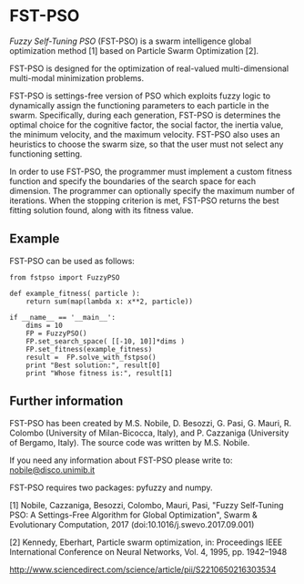 # FST-PSO

*Fuzzy Self-Tuning PSO* (FST-PSO) is a swarm intelligence global optimization method [1]
based on Particle Swarm Optimization [2].

FST-PSO is designed for the optimization of real-valued multi-dimensional multi-modal minimization problems.

FST-PSO is settings-free version of PSO which exploits fuzzy logic to dynamically assign the functioning parameters to each particle in the swarm. Specifically, during each generation, FST-PSO is determines the optimal choice for the cognitive factor, the social factor, the inertia value, the minimum velocity, and the maximum velocity. FST-PSO also uses an heuristics to choose the swarm size, so that the user must not select any functioning setting.

In order to use FST-PSO, the programmer must implement a custom fitness function and specify the boundaries of the search space for each dimension. The programmer can optionally specify the maximum number of iterations. When the stopping criterion is met, FST-PSO returns the best fitting solution found, along with its fitness value.


## Example

FST-PSO can be used as follows:

	from fstpso import FuzzyPSO	
	
	def example_fitness( particle ):
		return sum(map(lambda x: x**2, particle))
		
	if __name__ == '__main__':
		dims = 10
		FP = FuzzyPSO()
		FP.set_search_space( [[-10, 10]]*dims )	
		FP.set_fitness(example_fitness)
		result =  FP.solve_with_fstpso()
		print "Best solution:", result[0]
		print "Whose fitness is:", result[1]


## Further information

FST-PSO has been created by M.S. Nobile, D. Besozzi, G. Pasi, G. Mauri, 
R. Colombo (University of Milan-Bicocca, Italy), and P. Cazzaniga (University
of Bergamo, Italy). The source code was written by M.S. Nobile.

If you need any information about FST-PSO please write to: nobile@disco.unimib.it

FST-PSO requires two packages: pyfuzzy and numpy. 

[1] Nobile, Cazzaniga, Besozzi, Colombo, Mauri, Pasi, "Fuzzy Self-Tuning PSO:
A Settings-Free Algorithm for Global Optimization", Swarm & Evolutionary 
Computation, 2017 (doi:10.1016/j.swevo.2017.09.001)

[2] Kennedy, Eberhart, Particle swarm optimization, in: Proceedings IEEE
International Conference on Neural Networks, Vol. 4, 1995, pp. 1942–1948

<http://www.sciencedirect.com/science/article/pii/S2210650216303534>
